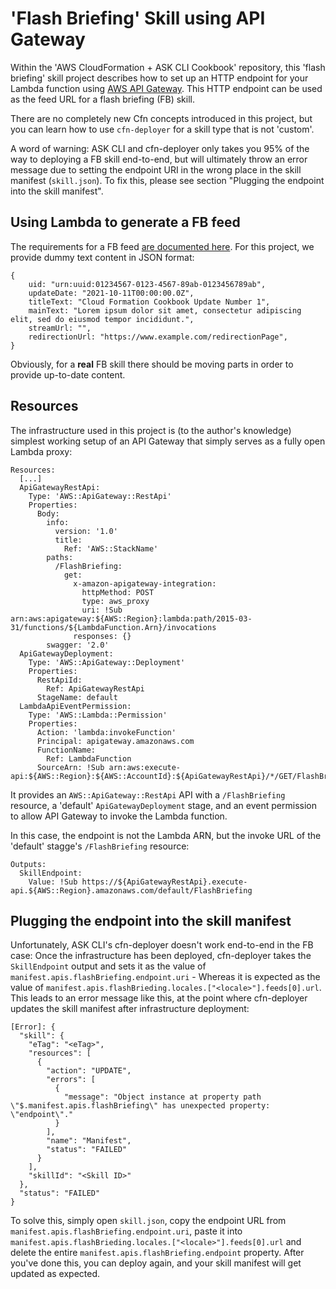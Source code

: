 
# 'Flash Briefing' Skill using API Gateway

Within the 'AWS CloudFormation + ASK CLI Cookbook' repository, this 'flash briefing' skill project describes how to set up an HTTP endpoint for your Lambda function using [AWS API Gateway](https://aws.amazon.com/api-gateway/). This HTTP endpoint can be used as the feed URL for a flash briefing (FB) skill.

There are no completely new Cfn concepts introduced in this project, but you can learn how to use `cfn-deployer` for a skill type that is not 'custom'.

A word of warning: ASK CLI and cfn-deployer only takes you 95% of the way to deploying a FB skill end-to-end, but will ultimately throw an error message due to setting the endpoint URI in the wrong place in the skill manifest (`skill.json`). To fix this, please see section "Plugging the endpoint into the skill manifest".

## Using Lambda to generate a FB feed

The requirements for a FB feed [are documented here](https://developer.amazon.com/en-US/docs/alexa/flashbriefing/flash-briefing-skill-api-feed-reference.html). For this project, we provide dummy text content in JSON format:

```
{
    uid: "urn:uuid:01234567-0123-4567-89ab-0123456789ab",
    updateDate: "2021-10-11T00:00:00.0Z",
    titleText: "Cloud Formation Cookbook Update Number 1",
    mainText: "Lorem ipsum dolor sit amet, consectetur adipiscing elit, sed do eiusmod tempor incididunt.",
    streamUrl: "",
    redirectionUrl: "https://www.example.com/redirectionPage",
}
```
Obviously, for a **real** FB skill there should be moving parts in order to provide up-to-date content.

## Resources

The infrastructure used in this project is (to the author's knowledge) simplest working setup of an API Gateway that simply serves as a fully open Lambda proxy:

```
Resources:
  [...]
  ApiGatewayRestApi:
    Type: 'AWS::ApiGateway::RestApi'
    Properties:
      Body:
        info:
          version: '1.0'
          title:
            Ref: 'AWS::StackName'
        paths:
          /FlashBriefing:
            get:
              x-amazon-apigateway-integration:
                httpMethod: POST
                type: aws_proxy
                uri: !Sub arn:aws:apigateway:${AWS::Region}:lambda:path/2015-03-31/functions/${LambdaFunction.Arn}/invocations
              responses: {}
        swagger: '2.0'
  ApiGatewayDeployment:
    Type: 'AWS::ApiGateway::Deployment'
    Properties:
      RestApiId:
        Ref: ApiGatewayRestApi
      StageName: default
  LambdaApiEventPermission:
    Type: 'AWS::Lambda::Permission'
    Properties:
      Action: 'lambda:invokeFunction'
      Principal: apigateway.amazonaws.com
      FunctionName:
        Ref: LambdaFunction 
      SourceArn: !Sub arn:aws:execute-api:${AWS::Region}:${AWS::AccountId}:${ApiGatewayRestApi}/*/GET/FlashBriefing
```

It provides an `AWS::ApiGateway::RestApi` API with a `/FlashBriefing` resource, a 'default' `ApiGatewayDeployment` stage, and an event permission to allow API Gateway to invoke the Lambda function.

In this case, the endpoint is not the Lambda ARN, but the invoke URL of the 'default' stagge's `/FlashBriefing` resource:

```
Outputs:
  SkillEndpoint:
    Value: !Sub https://${ApiGatewayRestApi}.execute-api.${AWS::Region}.amazonaws.com/default/FlashBriefing
```

## Plugging the endpoint into the skill manifest

Unfortunately, ASK CLI's cfn-deployer doesn't work end-to-end in the FB case: Once the infrastructure has been deployed, cfn-deployer takes the `SkillEndpoint` output and sets it as the value of `manifest.apis.flashBriefing.endpoint.uri` - Whereas it is expected as the value of `manifest.apis.flashBrieding.locales.["<locale>"].feeds[0].url`. This leads to an error message like this, at the point where cfn-deployer updates the skill manifest after infrastructure deployment:
```
[Error]: {
  "skill": {
    "eTag": "<eTag>",
    "resources": [
      {
        "action": "UPDATE",
        "errors": [
          {
            "message": "Object instance at property path \"$.manifest.apis.flashBriefing\" has unexpected property: \"endpoint\"."
          }
        ],
        "name": "Manifest",
        "status": "FAILED"
      }
    ],
    "skillId": "<Skill ID>"
  },
  "status": "FAILED"
}
```
To solve this, simply open `skill.json`, copy the endpoint URL from `manifest.apis.flashBriefing.endpoint.uri`, paste it into `manifest.apis.flashBrieding.locales.["<locale>"].feeds[0].url` and delete the entire `manifest.apis.flashBriefing.endpoint` property. After you've done this, you can deploy again, and your skill manifest will get updated as expected.
